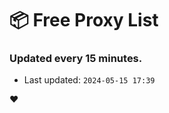 # :package: Free Proxy List
### Updated every 15 minutes.

- Last updated: `2024-05-15 17:39`

:heart:
